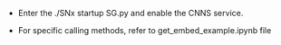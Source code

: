 - Enter the ./SNx startup SG.py and enable the CNNS service.

- For specific calling methods, refer to get_embed_example.ipynb file